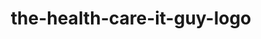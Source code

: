 ---
title: "the-health-care-it-guy-logo"
image: "img/solutions/watchtower/the-health-care-it-guy-logo.png"
type: "clients-watchtower"
weight: 6
---